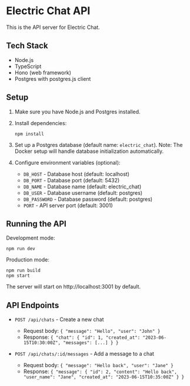 # Electric Chat API

This is the API server for Electric Chat.

## Tech Stack

- Node.js
- TypeScript
- Hono (web framework)
- Postgres with postgres.js client

## Setup

1. Make sure you have Node.js and Postgres installed.

2. Install dependencies:
   ```
   npm install
   ```

3. Set up a Postgres database (default name: `electric_chat`).
   Note: The Docker setup will handle database initialization automatically.

4. Configure environment variables (optional):
   - `DB_HOST` - Database host (default: localhost)
   - `DB_PORT` - Database port (default: 5432)
   - `DB_NAME` - Database name (default: electric_chat)
   - `DB_USER` - Database username (default: postgres)
   - `DB_PASSWORD` - Database password (default: postgres)
   - `PORT` - API server port (default: 3001)

## Running the API

Development mode:
```
npm run dev
```

Production mode:
```
npm run build
npm start
```

The server will start on http://localhost:3001 by default.

## API Endpoints

- `POST /api/chats` - Create a new chat
  - Request body: `{ "message": "Hello", "user": "John" }`
  - Response: `{ "chat": { "id": 1, "created_at": "2023-06-15T10:30:00Z", "messages": [...] } }`

- `POST /api/chats/:id/messages` - Add a message to a chat
  - Request body: `{ "message": "Hello back", "user": "Jane" }`
  - Response: `{ "message": { "id": 2, "content": "Hello back", "user_name": "Jane", "created_at": "2023-06-15T10:35:00Z" } }` 